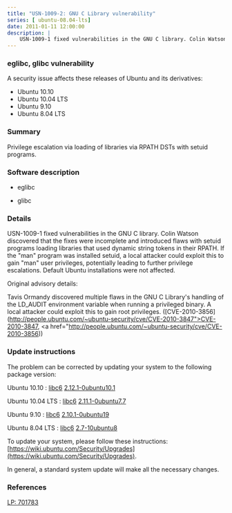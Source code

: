 ```yaml
---
title: "USN-1009-2: GNU C Library vulnerability"
series: [ ubuntu-08.04-lts]
date: 2011-01-11 12:00:00
description: |
    USN-1009-1 fixed vulnerabilities in the GNU C library. Colin Watson discovered that the fixes were incomplete and introduced flaws with setuid programs loading libraries that used dynamic string tokens in their RPATH. If the &quot;man&quot; program was installed setuid, a local attacker could exploit this to gain &quot;man&quot; user privileges, potentially leading to further privilege escalations. Default Ubuntu installations were not affected.
--- 
```

 
### eglibc, glibc vulnerability

A security issue affects these releases of Ubuntu and its derivatives:

* Ubuntu 10.10
* Ubuntu 10.04 LTS
* Ubuntu 9.10
* Ubuntu 8.04 LTS

### Summary

Privilege escalation via loading of libraries via RPATH DSTs with setuid programs. 

### Software description

* eglibc 

* glibc 

### Details

USN-1009-1 fixed vulnerabilities in the GNU C library. Colin Watson discovered that the fixes were incomplete and introduced flaws with setuid programs loading libraries that used dynamic string tokens in their RPATH. If the &quot;man&quot; program was installed setuid, a local attacker could exploit this to gain &quot;man&quot; user privileges, potentially leading to further privilege escalations. Default Ubuntu installations were not affected.

Original advisory details:

 Tavis Ormandy discovered multiple flaws in the GNU C Library&#39;s handling of the LD_AUDIT environment variable when running a privileged binary. A local attacker could exploit this to gain root privileges. ([CVE-2010-3856](http://people.ubuntu.com/~ubuntu-security/cve/CVE-2010-3847">CVE-2010-3847</a>, <a href="http://people.ubuntu.com/~ubuntu-security/cve/CVE-2010-3856)) 

### Update instructions

The problem can be corrected by updating your system to the following package version:

Ubuntu 10.10
 : [libc6](https://launchpad.net/ubuntu/+source/eglibc) <span> [2.12.1-0ubuntu10.1](https://launchpad.net/ubuntu/+source/eglibc/2.12.1-0ubuntu10.1) </span> 

Ubuntu 10.04 LTS
 : [libc6](https://launchpad.net/ubuntu/+source/eglibc) <span> [2.11.1-0ubuntu7.7](https://launchpad.net/ubuntu/+source/eglibc/2.11.1-0ubuntu7.7) </span> 

Ubuntu 9.10
 : [libc6](https://launchpad.net/ubuntu/+source/eglibc) <span> [2.10.1-0ubuntu19](https://launchpad.net/ubuntu/+source/eglibc/2.10.1-0ubuntu19) </span> 

Ubuntu 8.04 LTS
 : [libc6](https://launchpad.net/ubuntu/+source/glibc) <span> [2.7-10ubuntu8](https://launchpad.net/ubuntu/+source/glibc/2.7-10ubuntu8) </span> 

To update your system, please follow these instructions: [https://wiki.ubuntu.com/Security/Upgrades](https://wiki.ubuntu.com/Security/Upgrades).

In general, a standard system update will make all the necessary changes. 

### References

 [LP: 701783](https://launchpad.net/bugs/701783)
 
